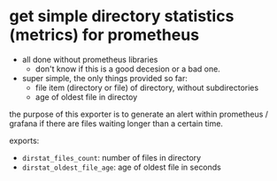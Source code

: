 # get simple directory statistics (metrics) for prometheus

- all done without prometheus libraries
  - don't know if this is a good decesion or a bad one.
- super simple, the only things provided so far:
  - file item (directory or file) of directory, without subdirectories
  - age of oldest file in directoy

the purpose of this exporter is to generate an alert within prometheus / grafana if there are files waiting longer than a certain time.

exports:
- `dirstat_files_count`: number of files in directory
- `dirstat_oldest_file_age`: age of oldest file in seconds
